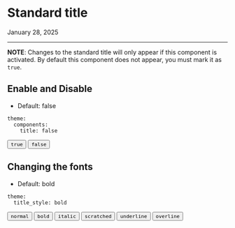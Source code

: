 # Standard title

January 28, 2025

---

**NOTE**: Changes to the standard title will only appear if this component is activated. By default this component does not appear, you must mark it as `true`.

## Enable and Disable

- Default: false

```
theme:
  components:
    title: false
```

<button component-id="component-title" status="false"><code>true</code></button>
<button component-id="component-title" status="true"><code>false</code></button>

## Changing the fonts

- Default: bold

```
theme:
  title_style: bold
```

<button style-title="normal">
    <code class="normal" style="background: var(--color-white) !important; color: #000000 !important;">normal</code>
</button>
<button style-title="bold">
    <code class="bold" style="background: var(--color-white) !important; color: #000000 !important;">bold</code>
</button>
<button style-title="italic">
    <code class="italic" style="background: var(--color-white) !important; color: #000000 !important;">italic</code>
</button>
<button style-title="scratched">
    <code class="scratched" style="background: var(--color-white) !important; color: #000000 !important;">scratched</code>
</button>
<button style-title="underline">
    <code class="underline" style="background: var(--color-white) !important; color: #000000 !important;">underline</code>
</button>
<button style-title="overline">
    <code class="overline" style="background: var(--color-white) !important; color: #000000 !important;">overline</code>
</button>
